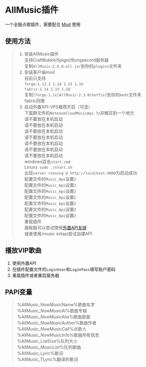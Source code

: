 # AllMusic插件

一个全服点歌插件，需要配合 [Mod](https://github.com/HeartAge/AllMusic_M/) 使用

## 使用方法
>1. 安装AllMusic插件  
>支持CraftBukkit/Spigot/Bungeecord服务器  
>复制`AllMusic-2.8.0-all.jar`到你的`plugins`文件夹  
>2. 安装客户端mod  
>目前只支持  
>`forge:1.12.2 1.14 1.15 1.16`  
>`fabric:1.14 1.15 1.16`  
>复制`[forge-1.1x]AllMusic-2.3.0(hotfix)`到你的`mods`文件夹  
>fabric同理  
>3. 启动外置API-VPS推荐开启（可选）  
>下载群文件的`NeteaseCloudMusicApi.7z`并解压到一个地方  
>请不要放在本机启动  
>请不要放在本机启动  
>请不要放在本机启动  
>请不要放在本机启动  
>请不要放在本机启动  
>请不要放在本机启动  
>请不要放在本机启动  
>windows双击`start.cmd`  
>Linux`$ sudo ./start.sh`  
>出现`server running @ http://localhost:4000`为启动成功  
>配置文件的`Music_Api`设置`2`  
>配置文件的`Music_Api`设置`2`  
>配置文件的`Music_Api`设置`2`  
>配置文件的`Music_Api`设置`2`  
>配置文件的`Music_Api`设置`2`  
>配置文件的`Music_Api`设置`2`  
>配置文件的`Music_Api`设置`2`  
>重载插件  
>面板服可以尝试使用[外置API友链](https://github.com/s-yh-china/AllMusicApi)  
>或者使用/music initapi尝试自建API


## 播放VIP歌曲
1. 使用外置API
2. 在插件配置文件的`LoginUser`和`LoginPass`填写账户密码
3. 重载插件或者重启服务器

## PAPI变量  
> %AllMusic_NowMusicName%歌曲名字  
> %AllMusic_NowMusicAl%歌曲专辑  
> %AllMusic_NowMusicAlia%歌曲原曲  
> %AllMusic_NowMusicAuthor%歌曲作者  
> %AllMusic_NowMusicCall%点歌人  
> %AllMusic_NowMusicInfo%歌曲所有信息  
> %AllMusic_ListSize%队列大小  
> %AllMusic_MusicList%队列歌曲  
> %AllMusic_Lyric%歌词  
> %AllMusic_TLyric%翻译的歌词
